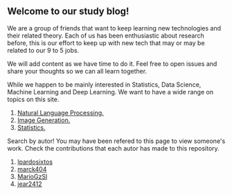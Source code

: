 ## Welcome to our study blog!

We are a group of friends that want to keep learning new technologies and their related theory. Each of us has been enthusiastic about research before, this is our effort to keep up with new tech that may or may be related to our 9 to 5 jobs. 

We will add content as we have time to do it. Feel free to open issues and share your thoughts so we can all learn together.

While we happen to be mainly interested in Statistics, Data Science, Machine Learning and Deep Learning. We want to have a wide range on topics on this site.

1. [Natural Language Processing.](nlp_index.md)
2. [Image Generation.](generation_index.md)
3. [Statistics.](statistics_index.md)

Search by autor! You may have been refered to this page to view someone's work. Check the contributions that each autor has made to this repository.

1. [lpardosixtos](Pardo.md)
2. [marck404](Marcos.md)
3. [MarioGzSl](Mario.md)
4. [jear2412](Javier.md)

